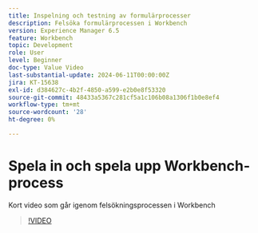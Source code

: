```yaml
---
title: Inspelning och testning av formulärprocesser
description: Felsöka formulärprocessen i Workbench
version: Experience Manager 6.5
feature: Workbench
topic: Development
role: User
level: Beginner
doc-type: Value Video
last-substantial-update: 2024-06-11T00:00:00Z
jira: KT-15638
exl-id: d384627c-4b2f-4850-a599-e2b0e8f53320
source-git-commit: 48433a5367c281cf5a1c106b08a1306f1b0e8ef4
workflow-type: tm+mt
source-wordcount: '28'
ht-degree: 0%

---
```


# Spela in och spela upp Workbench-process

Kort video som går igenom felsökningsprocessen i Workbench

>[!VIDEO](https://video.tv.adobe.com/v/3429495/?learn=on)
